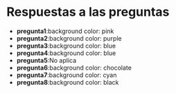 # Respuestas a las preguntas

- **pregunta1**:background color: pink
- **pregunta2**:background color: purple 
- **pregunta3**:background color: blue
- **pregunta4**:background color: blue
- **pregunta5**:No aplica
- **pregunta6**:background color: chocolate
- **pregunta7**:background color: cyan
- **pregunta8**:background color: black